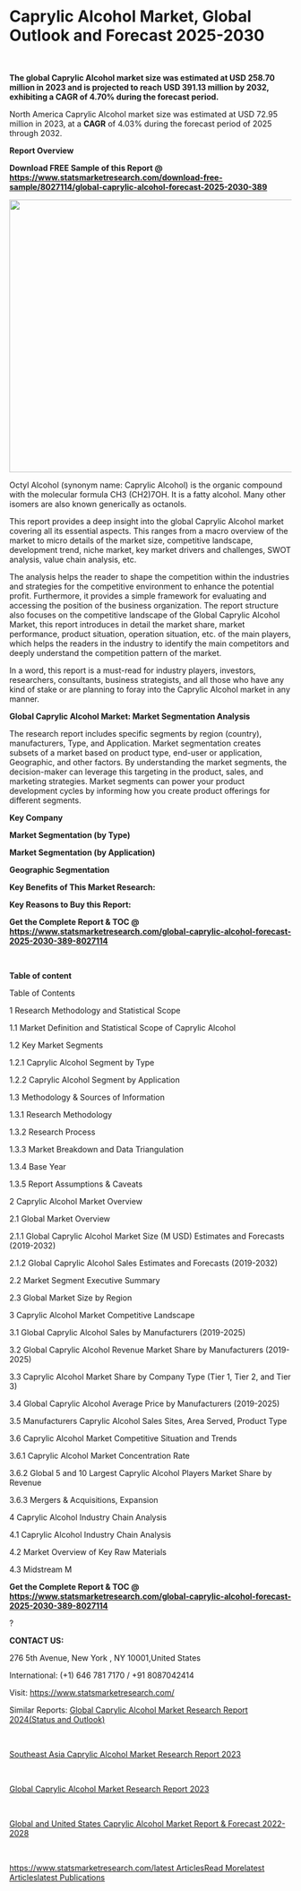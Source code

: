 <h1>Caprylic Alcohol Market, Global Outlook and Forecast 2025-2030</h1><br/><p><strong>The global Caprylic Alcohol market size was estimated at USD 258.70 million in 2023 and is projected to reach USD 391.13 million by 2032, exhibiting a <strong>CAGR</strong> of 4.70% during the forecast period.</strong></p>
 
 
 
 <p>North America Caprylic Alcohol market size was estimated at USD 72.95 million in 2023, at a <strong>CAGR</strong> of 4.03% during the forecast period of 2025 through 2032.</p>
 
 
 
 <p><strong>Report Overview</strong></p>
 
 
 
 <p><strong>Download FREE Sample of this Report @ <a href="https://www.statsmarketresearch.com/download-free-sample/8027114/global-caprylic-alcohol-forecast-2025-2030-389">https://www.statsmarketresearch.com/download-free-sample/8027114/global-caprylic-alcohol-forecast-2025-2030-389</a></strong></p>
 
 
 
 <p><img alt="" src="https://www.grandresearchstore.com/assets/report-images/CaprylicAlcoholMarket.png" style="width: 731px; height: 487px;" /></p>
 
 
 
 <p>Octyl Alcohol (synonym name: Caprylic Alcohol) is the organic compound with the molecular formula CH3 (CH2)7OH. It is a fatty alcohol. Many other isomers are also known generically as octanols.</p>
 
 
 
 <p>This report provides a deep insight into the global Caprylic Alcohol market covering all its essential aspects. This ranges from a macro overview of the market to micro details of the market size, competitive landscape, development trend, niche market, key market drivers and challenges, SWOT analysis, value chain analysis, etc.</p>
 
 
 
 <p>The analysis helps the reader to shape the competition within the industries and strategies for the competitive environment to enhance the potential profit. Furthermore, it provides a simple framework for evaluating and accessing the position of the business organization. The report structure also focuses on the competitive landscape of the Global Caprylic Alcohol Market, this report introduces in detail the market share, market performance, product situation, operation situation, etc. of the main players, which helps the readers in the industry to identify the main competitors and deeply understand the competition pattern of the market.</p>
 
 
 
 <p>In a word, this report is a must-read for industry players, investors, researchers, consultants, business strategists, and all those who have any kind of stake or are planning to foray into the Caprylic Alcohol market in any manner.</p>
 
 
 
 <p><strong>Global Caprylic Alcohol Market: Market Segmentation Analysis</strong></p>
 
 
 
 <p>The research report includes specific segments by region (country), manufacturers, Type, and Application. Market segmentation creates subsets of a market based on product type, end-user or application, Geographic, and other factors. By understanding the market segments, the decision-maker can leverage this targeting in the product, sales, and marketing strategies. Market segments can power your product development cycles by informing how you create product offerings for different segments.</p>
 
 
 
 <p><strong>Key Company</strong></p>
 
 
 
 <p><strong>Market Segmentation (by Type)</strong></p>
 
 
 
 <p><strong>Market Segmentation (<strong>by Application</strong>)</strong></p>
 
 
 
 <p><strong>Geographic Segmentation</strong></p>
 
 
 
 <p><strong>Key Benefits of This Market Research:</strong></p>
 
 
 
 <p><strong>Key <strong>Reasons to Buy</strong> this Report:</strong></p>
 
 
 
 <div><b>Get the Complete Report & TOC @ <a href="https://www.statsmarketresearch.com/global-caprylic-alcohol-forecast-2025-2030-389-8027114">https://www.statsmarketresearch.com/global-caprylic-alcohol-forecast-2025-2030-389-8027114</a></b></div>
 
 
 
 <p><br />
 
 <b>Table of content</b></p>
 
 
 
 <p>Table of Contents<br />
 
 1 Research Methodology and Statistical Scope<br />
 
 1.1 Market Definition and Statistical Scope of Caprylic Alcohol<br />
 
 1.2 Key Market Segments<br />
 
 1.2.1 Caprylic Alcohol Segment by Type<br />
 
 1.2.2 Caprylic Alcohol Segment by Application<br />
 
 1.3 Methodology & Sources of Information<br />
 
 1.3.1 Research Methodology<br />
 
 1.3.2 Research Process<br />
 
 1.3.3 Market Breakdown and Data Triangulation<br />
 
 1.3.4 Base Year<br />
 
 1.3.5 Report Assumptions & Caveats<br />
 
 2 Caprylic Alcohol Market Overview<br />
 
 2.1 Global Market Overview<br />
 
 2.1.1 Global Caprylic Alcohol Market Size (M USD) Estimates and Forecasts (2019-2032)<br />
 
 2.1.2 Global Caprylic Alcohol Sales Estimates and Forecasts (2019-2032)<br />
 
 2.2 Market Segment Executive Summary<br />
 
 2.3 Global Market Size by Region<br />
 
 3 Caprylic Alcohol Market Competitive Landscape<br />
 
 3.1 Global Caprylic Alcohol Sales by Manufacturers (2019-2025)<br />
 
 3.2 Global Caprylic Alcohol Revenue Market Share by Manufacturers (2019-2025)<br />
 
 3.3 Caprylic Alcohol Market Share by Company Type (Tier 1, Tier 2, and Tier 3)<br />
 
 3.4 Global Caprylic Alcohol Average Price by Manufacturers (2019-2025)<br />
 
 3.5 Manufacturers Caprylic Alcohol Sales Sites, Area Served, Product Type<br />
 
 3.6 Caprylic Alcohol Market Competitive Situation and Trends<br />
 
 3.6.1 Caprylic Alcohol Market Concentration Rate<br />
 
 3.6.2 Global 5 and 10 Largest Caprylic Alcohol Players Market Share by Revenue<br />
 
 3.6.3 Mergers & Acquisitions, Expansion<br />
 
 4 Caprylic Alcohol Industry Chain Analysis<br />
 
 4.1 Caprylic Alcohol Industry Chain Analysis<br />
 
 4.2 Market Overview of Key Raw Materials<br />
 
 4.3 Midstream M</p>
 
 
 
 <div><b>Get the Complete Report & TOC @ <a href="https://www.statsmarketresearch.com/global-caprylic-alcohol-forecast-2025-2030-389-8027114">https://www.statsmarketresearch.com/global-caprylic-alcohol-forecast-2025-2030-389-8027114</a></b></div>
 
 
 
 <p>? </p>
 
 
 
 <p><b>CONTACT US:</b><br />
 
 276 5th Avenue, New York , NY 10001,United States<br />
 
 International: (+1) 646 781 7170 / +91 8087042414<br />
 
 Visit: <a href="https://www.statsmarketresearch.com/">https://www.statsmarketresearch.com/</a><br />
 
 Similar Reports: <a href="https://www.statsmarketresearch.com/global-caprylic-alcohol-forecast-2025-2030-389-8027114">Global Caprylic Alcohol Market Research Report 2024(Status and Outlook)</a><br />
 
 <br />
 
 <a href="https://www.statsmarketresearch.com/global-caprylic-alcohol-forecast-2025-2030-389-8027114">Southeast Asia Caprylic Alcohol Market Research Report 2023</a><br />
 
 <br />
 
 <a href="https://www.statsmarketresearch.com/global-caprylic-alcohol-forecast-2025-2030-389-8027114">Global Caprylic Alcohol Market Research Report 2023</a><br />
 
 <br />
 
 <a href="https://www.statsmarketresearch.com/global-caprylic-alcohol-forecast-2025-2030-389-8027114">Global and United States Caprylic Alcohol Market Report & Forecast 2022-2028</a><br />
 
 <br />
 
 <a href="https://gyeongbokgung.com">https://www.statsmarketresearch.com/</a><a href="https://hallyeomaritime.com">latest Articles</a><a href="https://jingwansa.com">Read More</a><a href="https://nguoiviet.jp/">latest Articles</a><a href="https://www.intelmarketresearch.com/">latest Publications</a></p>